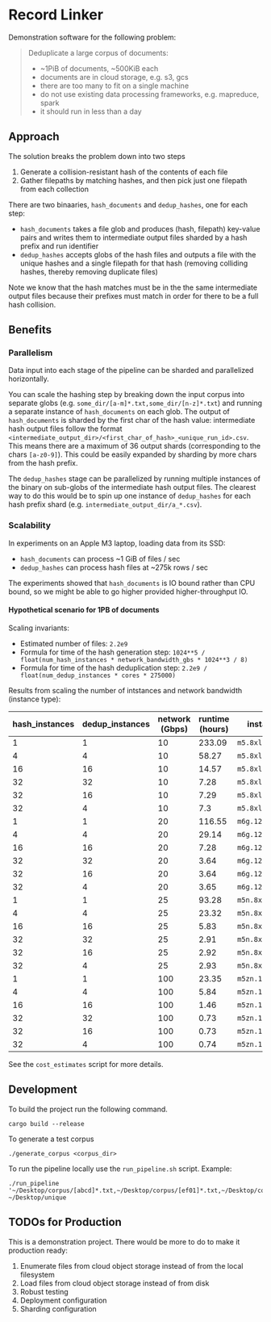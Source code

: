 # Record Linker

Demonstration software for the following problem:

> Deduplicate a large corpus of documents:
> - ~1PiB of documents, ~500KiB each
> - documents are in cloud storage, e.g. s3, gcs
> - there are too many to fit on a single machine
> - do not use existing data processing frameworks, e.g. mapreduce, spark
> - it should run in less than a day

## Approach

The solution breaks the problem down into two steps

1. Generate a collision-resistant hash of the contents of each file
2. Gather filepaths by matching hashes, and then pick just one filepath from each collection

There are two binaaries, `hash_documents` and `dedup_hashes`, one for each step:

* `hash_documents` takes a file glob and produces (hash, filepath) key-value pairs and writes them to intermediate output files sharded by a hash prefix and run identifier
* `dedup_hashes` accepts globs of the hash files and outputs a file with the unique hashes and a single filepath for that hash (removing colliding hashes, thereby removing duplicate files)

Note we know that the hash matches must be in the the same intermediate output files because their prefixes must match in order for there to be a full hash collision.

## Benefits

### Parallelism

Data input into each stage of the pipeline can be sharded and parallelized horizontally.

You can scale the hashing step by breaking down the input corpus into separate globs (e.g. `some_dir/[a-m]*.txt,some_dir/[n-z]*.txt`) and running a separate instance of `hash_documents` on each glob. The output of `hash_documents` is sharded by the first char of the hash value: intermediate hash output files follow the format `<intermediate_output_dir>/<first_char_of_hash>_<unique_run_id>.csv`. This means there are a maximum of 36 output shards (corresponding to the chars `[a-z0-9]`). This could be easily expanded by sharding by more chars from the hash prefix.

The `dedup_hashes` stage can be parallelized by running multiple instances of the binary on sub-globs of the intermediate hash output files. The clearest way to do this would be to spin up one instance of `dedup_hashes` for each hash prefix shard (e.g. `intermediate_output_dir/a_*.csv`).

### Scalability

In experiments on an Apple M3 laptop, loading data from its SSD:

- `hash_documents` can process ~1 GiB of files / sec
- `dedup_hashes` can process hash files at ~275k rows / sec

The experiments showed that `hash_documents` is IO bound rather than CPU bound, so we might be able to go higher provided higher-throughput IO.

#### Hypothetical scenario for 1PB of documents

Scaling invariants:
- Estimated number of files: `2.2e9`
- Formula for time of the hash generation step: `1024**5 / float(num_hash_instances * network_bandwidth_gbs * 1024**3 / 8)`
- Formula for time of the hash deduplication step: `2.2e9 / float(num_dedup_instances * cores * 275000)`

Results from scaling the number of intstances and network bandwidth (instance type):

| hash_instances | dedup_instances | network (Gbps) | runtime (hours) | instance | cost |
|----------------|-----------------|----------------|-----------------|----------|------|
| 1 | 1 | 10 | 233.09 | `m5.8xlarge` | 358.95 |
| 4 | 4 | 10 | 58.27 | `m5.8xlarge` | 358.95 |
| 16 | 16 | 10 | 14.57 | `m5.8xlarge` | 358.95 |
| 32 | 32 | 10 | 7.28 | `m5.8xlarge` | 358.95 |
| 32 | 16 | 10 | 7.29 | `m5.8xlarge` | 358.95 |
| 32 | 4 | 10 | 7.3 | `m5.8xlarge` | 358.95 |
| 1 | 1 | 20 | 116.55 | `m6g.12xlarge` | 215.63 |
| 4 | 4 | 20 | 29.14 | `m6g.12xlarge` | 215.63 |
| 16 | 16 | 20 | 7.28 | `m6g.12xlarge` | 215.63 |
| 32 | 32 | 20 | 3.64 | `m6g.12xlarge` | 215.63 |
| 32 | 16 | 20 | 3.64 | `m6g.12xlarge` | 215.63 |
| 32 | 4 | 20 | 3.65 | `m6g.12xlarge` | 215.63 |
| 1 | 1 | 25 | 93.28 | `m5n.8xlarge` | 177.22 |
| 4 | 4 | 25 | 23.32 | `m5n.8xlarge` | 177.22 |
| 16 | 16 | 25 | 5.83 | `m5n.8xlarge` | 177.22 |
| 32 | 32 | 25 | 2.91 | `m5n.8xlarge` | 177.22 |
| 32 | 16 | 25 | 2.92 | `m5n.8xlarge` | 177.22 |
| 32 | 4 | 25 | 2.93 | `m5n.8xlarge` | 177.22 |
| 1 | 1 | 100 | 23.35 | `m5zn.12xlarge` | 92.46 |
| 4 | 4 | 100 | 5.84 | `m5zn.12xlarge` | 92.46 |
| 16 | 16 | 100 | 1.46 | `m5zn.12xlarge` | 92.46 |
| 32 | 32 | 100 | 0.73 | `m5zn.12xlarge` | 92.46 |
| 32 | 16 | 100 | 0.73 | `m5zn.12xlarge` | 92.46 |
| 32 | 4 | 100 | 0.74 | `m5zn.12xlarge` | 92.46 |

See the `cost_estimates` script for more details.

## Development

To build the project run the following command.

```
cargo build --release
```

To generate a test corpus

```
./generate_corpus <corpus_dir>
```

To run the pipeline locally use the `run_pipeline.sh` script. Example:

```
./run_pipeline '~/Desktop/corpus/[abcd]*.txt,~/Desktop/corpus/[ef01]*.txt,~/Desktop/corpus/[2345]*.txt,~/Desktop/corpus/[6789]*.txt' ~/Desktop/unique
```

## TODOs for Production

This is a demonstration project. There would be more to do to make it production ready:

1. Enumerate files from cloud object storage instead of from the local filesystem
1. Load files from cloud object storage instead of from disk
1. Robust testing
1. Deployment configuration
1. Sharding configuration